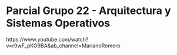 <h1>Parcial Grupo 22 - Arquitectura y Sistemas Operativos</h1>

<Link>https://www.youtube.com/watch?v=r9wF_pKO9BA&ab_channel=MarianoRomero</Link>